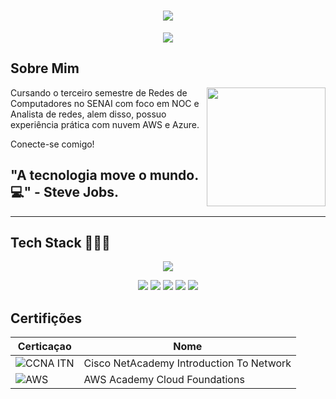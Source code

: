 <h1 align="center">
<img src="https://capsule-render.vercel.app/api?type=blur&height=300&color=gradient&text=Guilherme%20Coelho%20👾&fontColor=9c479a&fontSize=0&desc=BEM-VINDO%20AO%20MEU%20GITHUB&descAlign=50&descAlignY=69">
</h1>  

<p align="center">
  <img src="https://readme-typing-svg.herokuapp.com?font=Fira+Code&pause=1000&color=3d003d&width=435&lines=+Network+Analyst+%7C+NOC+">
</p>  

## Sobre Mim

<img align="right" height="190" src="https://cdn.pixabay.com/animation/2024/05/16/21/45/21-45-34-3_512.gif">

Cursando o terceiro semestre de Redes de Computadores no SENAI com foco em NOC e Analista de redes, alem disso, possuo experiência prática com nuvem AWS e Azure.

Conecte-se comigo!  

## "A tecnologia move o mundo.💻" - Steve Jobs.


----

## Tech Stack 👨🏼‍💻
<p align="center">
  <img src="https://skillicons.dev/icons?i=aws,azure,linux,windows,nginx,grafana,debian,mysql,github,discord,arduino"> 
</p>
<p align="center">
  <img src="https://img.shields.io/badge/Trello-0052CC?logo=trello&logoColor=fff">
  <img src="https://img.shields.io/badge/Google%20Drive-4285F4?logo=googledrive&logoColor=fff)">
  <img src="https://img.shields.io/badge/Brave-FB542B?logo=Brave&logoColor=white">
  <img src="https://img.shields.io/badge/ChatGPT-74aa9c?logo=openai&logoColor=white">
  <img src="https://img.shields.io/badge/Ubuntu-E95420?logo=ubuntu&logoColor=white">
</p>

## Certifições

| Certicaçao | Nome |
|---|---|
| ![CCNA ITN]( https://img.shields.io/badge/CISCO_Introduction_To_Networks-t?style=flat&logo=cisco&logoColor=white&color=%231BA0D7) | Cisco NetAcademy Introduction To Network |
| ![AWS](https://img.shields.io/badge/_-AWS_Academy_Cloud_Foundations-t?style=flat&logo=amazonwebservices&logoColor=white&color=%23FF9900) |AWS Academy Cloud Foundations|





















































































































































































































































































































































































































































































































































































































































































































































































































































































































































































































































































































